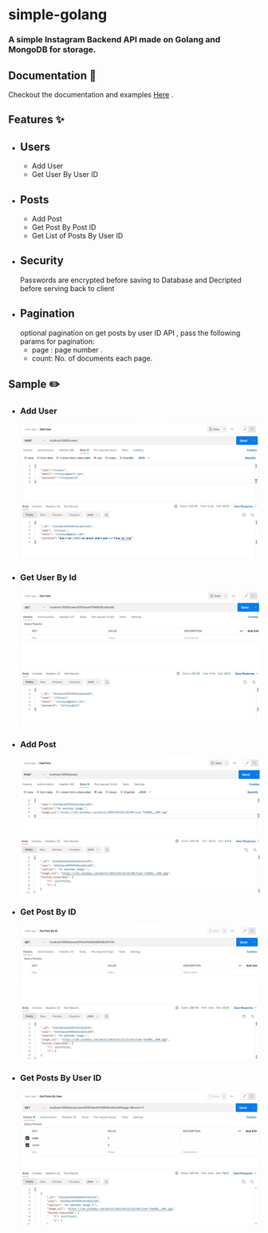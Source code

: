 # simple-golang

### A simple Instagram Backend API made on Golang and MongoDB for storage.

## Documentation :open_book:

  Checkout the documentation and examples [Here](https://dark-eclipse-807740.postman.co/workspace/My-Workspace~614a8d29-5482-4044-8533-1cc316804247/documentation/12247743-41311ebe-3e4b-41b5-9cfd-fadf61ee6152) .

## Features :sparkles:	
- ## Users
  - Add User
  - Get User By User ID
- ## Posts
  - Add Post
  - Get Post By Post ID
  - Get List of Posts By User ID
- ## Security
  Passwords are encrypted before saving to Database and Decripted before serving back to client
- ## Pagination
  optional pagination on get posts by user ID API , pass the following params for pagination:
    - page : page number .
    - count: No. of documents each page.

## Sample :pencil2:	
- ### Add User
  ![Add User Sample](/sample/adduser.JPG)
- ### Get User By Id
  ![Get User Sample](/sample/getuser.JPG)
- ### Add Post
  ![Add Post Sample](/sample/addpost.JPG)
- ### Get Post By ID
  ![Get Post Sample](/sample/getpost.JPG)
- ### Get Posts By User ID
  ![Get Post List Sample](/sample/userpost.JPG)



    
